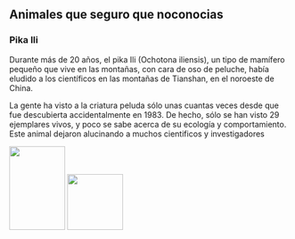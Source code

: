 <html>

<head>

<title> Animales raros </title>

</head>

<body>

<h2> Animales que seguro que noconocias</h2>

</body>
<h3> Pika Ili</h3>
<p>Durante más de 20 años, el pika Ili (Ochotona iliensis), un tipo de mamífero pequeño que vive en las montañas, con cara de oso de peluche, había eludido a los científicos en las montañas de Tianshan, en el noroeste de China.

La gente ha visto a la criatura peluda sólo unas cuantas veces desde que fue descubierta accidentalmente en 1983. De hecho, sólo se han visto 29 ejemplares vivos, y poco se sabe acerca de su ecología y comportamiento.
Este animal dejaron alucinando a muchos cientificos y investigadores</p>
<img src="https://wl-genial.cf.tsp.li/resize/728x/jpg/272/41c/229c1756acb5ceabdd8bf4860b.jpg" width="100" height="150">
<img src="mifoto.jpg" width="100" height="100" />
</html>



